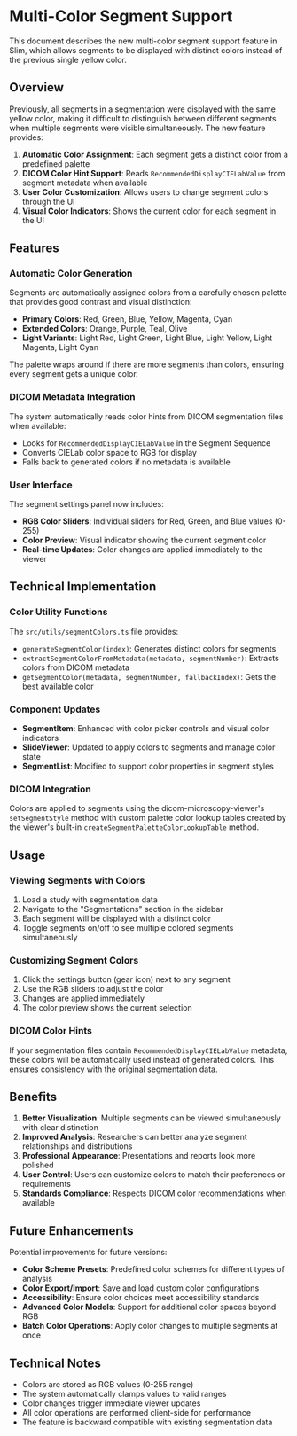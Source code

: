 # Multi-Color Segment Support

This document describes the new multi-color segment support feature in Slim, which allows segments to be displayed with distinct colors instead of the previous single yellow color.

## Overview

Previously, all segments in a segmentation were displayed with the same yellow color, making it difficult to distinguish between different segments when multiple segments were visible simultaneously. The new feature provides:

1. **Automatic Color Assignment**: Each segment gets a distinct color from a predefined palette
2. **DICOM Color Hint Support**: Reads `RecommendedDisplayCIELabValue` from segment metadata when available
3. **User Color Customization**: Allows users to change segment colors through the UI
4. **Visual Color Indicators**: Shows the current color for each segment in the UI

## Features

### Automatic Color Generation

Segments are automatically assigned colors from a carefully chosen palette that provides good contrast and visual distinction:

- **Primary Colors**: Red, Green, Blue, Yellow, Magenta, Cyan
- **Extended Colors**: Orange, Purple, Teal, Olive
- **Light Variants**: Light Red, Light Green, Light Blue, Light Yellow, Light Magenta, Light Cyan

The palette wraps around if there are more segments than colors, ensuring every segment gets a unique color.

### DICOM Metadata Integration

The system automatically reads color hints from DICOM segmentation files when available:

- Looks for `RecommendedDisplayCIELabValue` in the Segment Sequence
- Converts CIELab color space to RGB for display
- Falls back to generated colors if no metadata is available

### User Interface

The segment settings panel now includes:

- **RGB Color Sliders**: Individual sliders for Red, Green, and Blue values (0-255)
- **Color Preview**: Visual indicator showing the current segment color
- **Real-time Updates**: Color changes are applied immediately to the viewer

## Technical Implementation

### Color Utility Functions

The `src/utils/segmentColors.ts` file provides:

- `generateSegmentColor(index)`: Generates distinct colors for segments
- `extractSegmentColorFromMetadata(metadata, segmentNumber)`: Extracts colors from DICOM metadata
- `getSegmentColor(metadata, segmentNumber, fallbackIndex)`: Gets the best available color

### Component Updates

- **SegmentItem**: Enhanced with color picker controls and visual color indicators
- **SlideViewer**: Updated to apply colors to segments and manage color state
- **SegmentList**: Modified to support color properties in segment styles

### DICOM Integration

Colors are applied to segments using the dicom-microscopy-viewer's `setSegmentStyle` method with custom palette color lookup tables created by the viewer's built-in `createSegmentPaletteColorLookupTable` method.

## Usage

### Viewing Segments with Colors

1. Load a study with segmentation data
2. Navigate to the "Segmentations" section in the sidebar
3. Each segment will be displayed with a distinct color
4. Toggle segments on/off to see multiple colored segments simultaneously

### Customizing Segment Colors

1. Click the settings button (gear icon) next to any segment
2. Use the RGB sliders to adjust the color
3. Changes are applied immediately
4. The color preview shows the current selection

### DICOM Color Hints

If your segmentation files contain `RecommendedDisplayCIELabValue` metadata, these colors will be automatically used instead of generated colors. This ensures consistency with the original segmentation data.

## Benefits

1. **Better Visualization**: Multiple segments can be viewed simultaneously with clear distinction
2. **Improved Analysis**: Researchers can better analyze segment relationships and distributions
3. **Professional Appearance**: Presentations and reports look more polished
4. **User Control**: Users can customize colors to match their preferences or requirements
5. **Standards Compliance**: Respects DICOM color recommendations when available

## Future Enhancements

Potential improvements for future versions:

- **Color Scheme Presets**: Predefined color schemes for different types of analysis
- **Color Export/Import**: Save and load custom color configurations
- **Accessibility**: Ensure color choices meet accessibility standards
- **Advanced Color Models**: Support for additional color spaces beyond RGB
- **Batch Color Operations**: Apply color changes to multiple segments at once

## Technical Notes

- Colors are stored as RGB values (0-255 range)
- The system automatically clamps values to valid ranges
- Color changes trigger immediate viewer updates
- All color operations are performed client-side for performance
- The feature is backward compatible with existing segmentation data
